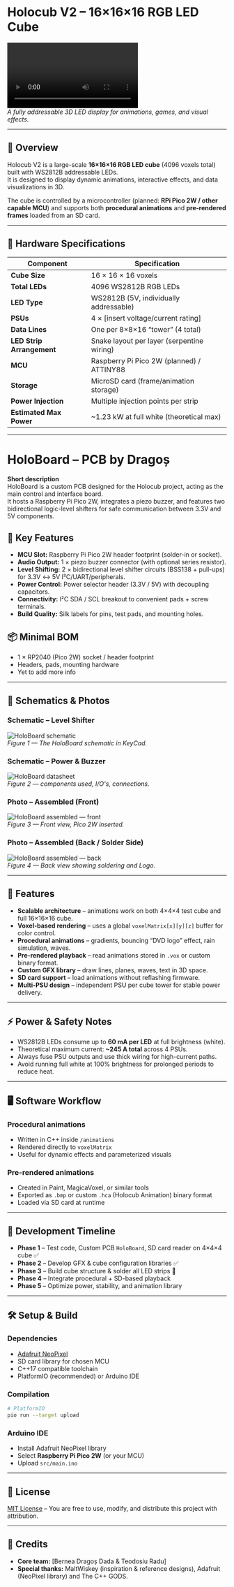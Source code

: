 # **Holocub V2 – 16×16×16 RGB LED Cube**

![LED Cube Example](docs/Videos/Prototype.mp4)  
*A fully addressable 3D LED display for animations, games, and visual effects.*

---

## 📜 Overview
Holocub V2 is a large-scale **16×16×16 RGB LED cube** (4096 voxels total) built with WS2812B addressable LEDs.  
It is designed to display dynamic animations, interactive effects, and data visualizations in 3D.

The cube is controlled by a microcontroller (planned: **RPi Pico 2W / other capable MCU**) and supports both **procedural animations** and **pre-rendered frames** loaded from an SD card.

---

## 🔧 Hardware Specifications

| Component                     | Specification |
|--------------------------------|---------------|
| **Cube Size**                 | 16 × 16 × 16 voxels |
| **Total LEDs**                | 4096 WS2812B RGB LEDs |
| **LED Type**                  | WS2812B (5V, individually addressable) |
| **PSUs**                      | 4 × [insert voltage/current rating] |
| **Data Lines**                | One per 8×8×16 “tower” (4 total) |
| **LED Strip Arrangement**     | Snake layout per layer (serpentine wiring) |
| **MCU**                       | Raspberry Pi Pico 2W (planned) / ATTINY88 |
| **Storage**                   | MicroSD card (frame/animation storage) |
| **Power Injection**           | Multiple injection points per strip |
| **Estimated Max Power**       | ~1.23 kW at full white (theoretical max) |

---

# HoloBoard – PCB by Dragoș

**Short description**  
HoloBoard is a custom PCB designed for the Holocub project, acting as the main control and interface board.  
It hosts a Raspberry Pi Pico 2W, integrates a piezo buzzer, and features two bidirectional logic-level shifters for safe communication between 3.3V and 5V components.

## 🔧 Key Features
- **MCU Slot:** Raspberry Pi Pico 2W header footprint (solder-in or socket).
- **Audio Output:** 1 × piezo buzzer connector (with optional series resistor).
- **Level Shifting:** 2 × bidirectional level shifter circuits (BSS138 + pull-ups) for 3.3V ↔ 5V I²C/UART/peripherals.
- **Power Control:** Power selector header (3.3V / 5V) with decoupling capacitors.
- **Connectivity:** I²C SDA / SCL breakout to convenient pads + screw terminals.
- **Build Quality:** Silk labels for pins, test pads, and mounting holes.

## 📦 Minimal BOM
- 1 × RP2040 (Pico 2W) socket / header footprint
- Headers, pads, mounting hardware
- Yet to add more info

---

## 📜 Schematics & Photos

### **Schematic – Level Shifter**
![HoloBoard schematic](docs/images/schematic.png)  
*Figure 1 — The HoloBoard schematic in KeyCad.*

### **Schematic – Power & Buzzer**
![HoloBoard datasheet](docs/images/datasheet.png)  
*Figure 2 — components used, I/O's, connections.*

### **Photo – Assembled (Front)**
![HoloBoard assembled — front](docs/images/front_assembled.jpg)  
*Figure 3 — Front view, Pico 2W inserted.*

### **Photo – Assembled (Back / Solder Side)**
![HoloBoard assembled — back](docs/images/back_assembled.jpg)  
*Figure 4 — Back view showing soldering and Logo.*

---

## 🚀 Features
- **Scalable architecture** – animations work on both 4×4×4 test cube and full 16×16×16 cube.
- **Voxel-based rendering** – uses a global `voxelMatrix[x][y][z]` buffer for color control.
- **Procedural animations** – gradients, bouncing “DVD logo” effect, rain simulation, waves.
- **Pre-rendered playback** – read animations stored in `.vox` or custom binary format.
- **Custom GFX library** – draw lines, planes, waves, text in 3D space.
- **SD card support** – load animations without reflashing firmware.
- **Multi-PSU design** – independent PSU per cube tower for stable power delivery.

---

## ⚡ Power & Safety Notes
- WS2812B LEDs consume up to **60 mA per LED** at full brightness (white).
- Theoretical maximum current: **~245 A total** across 4 PSUs.
- Always fuse PSU outputs and use thick wiring for high-current paths.
- Avoid running full white at 100% brightness for prolonged periods to reduce heat.

---

## 🖥️ Software Workflow
### **Procedural animations**
- Written in C++ inside `/animations`
- Rendered directly to `voxelMatrix`
- Useful for dynamic effects and parameterized visuals

### **Pre-rendered animations**
- Created in Paint, MagicaVoxel, or similar tools
- Exported as `.bmp` or custom `.hca` (Holocub Animation) binary format
- Loaded via SD card at runtime

---

## 📸 Development Timeline
- **Phase 1** – Test code, Custom PCB `HoloBoard`, SD card reader on 4×4×4 cube ✅
- **Phase 2** – Develop GFX & cube configuration libraries ✅
- **Phase 3** – Build cube structure & solder all LED strips 🔄
- **Phase 4** – Integrate procedural + SD-based playback
- **Phase 5** – Optimize power, stability, and animation library

---

## 🛠️ Setup & Build
### **Dependencies**
- [Adafruit NeoPixel](https://github.com/adafruit/Adafruit_NeoPixel)
- SD card library for chosen MCU
- C++17 compatible toolchain
- PlatformIO (recommended) or Arduino IDE

### **Compilation**
```bash
# PlatformIO
pio run --target upload
```

### **Arduino IDE**
- Install Adafruit NeoPixel library
- Select **Raspberry Pi Pico 2W** (or your MCU)
- Upload `src/main.ino`

---

## 📄 License
[MIT License](LICENSE) – You are free to use, modify, and distribute this project with attribution.

---

## 🙌 Credits
- **Core team:** [Bernea Dragoș Dada & Teodosiu Radu]
- **Special thanks:** MaltWiskey (inspiration & reference designs), Adafruit (NeoPixel library) and The C++ GODS.
